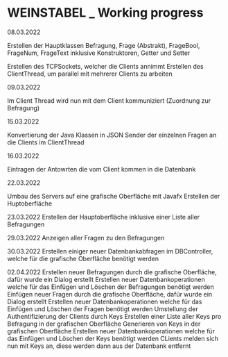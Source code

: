 
# WEINSTABEL _ Working progress

08.03.2022

Erstellen der Hauptklassen Befragung, Frage (Abstrakt), FrageBool, FrageNum, FrageText inklusive Konstruktoren, Getter und Setter

Erstellen des TCPSockets, welcher die Clients annimmt
Erstellen des ClientThread, um parallel mit mehrerer Clients zu arbeiten

09.03.2022

Im Client Thread wird nun mit dem Client kommuniziert (Zuordnung zur Befragung)

15.03.2022

Konvertierung der Java Klassen in JSON
Sender der einzelnen Fragen an die Clients im ClientThread

16.03.2022

Eintragen der Antowrten die vom Client kommen in die Datenbank

22.03.2022

Umbau des Servers auf eine grafische Oberfläche mit Javafx
Erstellen der Huptoberfläche

23.03.2022
Erstellen der Hauptoberfläche inklusive einer Liste aller Befragungen

29.03.2022
Anzeigen aller Fragen zu den Befragungen

30.03.2022
Erstellen einiger neuer Datenbankabfragen im DBController, welche für die grafische Oberfläche benötigt werden

02.04.2022
Erstellen neuer Befragungen durch die grafische Oberfläche, dafür wurde ein Dialog erstellt
Erstellen neuer Datenbankoperationen welche für das Einfügen und Löschen der Befragungen benötigt werden
Einfügen neuer Fragen durch die grafische Oberfläche, dafür wurde ein Dialog erstellt
Erstellen neuer Datenbankoperationen welche für das Einfügen und Löschen der Fragen benötigt werden
Umstellung der Authentifizierung der Clients durch Keys
Erstellen einer Liste aller Keys pro Befragung in der grafischen Oberfläche
Generieren von Keys in der grafischen Oberfläche
Erstellen neuer Datenbankoperationen welche für das Einfügen und Löschen der Keys benötigt werden
CLients melden sich nun mit Keys an, diese werden dann aus der Datenbank entfernt
